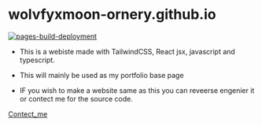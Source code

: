 # wolvfyxmoon-ornery.github.io

[![pages-build-deployment](https://github.com/wolvfyxmoon-ornery/wolvfyxmoon-ornery.github.io/actions/workflows/pages/pages-build-deployment/badge.svg?branch=main)](https://github.com/wolvfyxmoon-ornery/wolvfyxmoon-ornery.github.io/actions/workflows/pages/pages-build-deployment)

* This is a webiste made with TailwindCSS, React jsx, javascript and typescript.

* This will mainly be used as my portfolio base page

* IF you wish to make a website same as this you can reveerse engenier it or contect me for the source code.

[Contect_me](https://instagram.com/_wolvfyxmoon_ornery/)